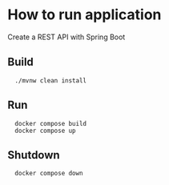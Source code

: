 # How to run application 

Create a REST API with Spring Boot

## Build
```shell
  ./mvnw clean install
```

## Run
```shell
  docker compose build
  docker compose up
```

## Shutdown
```shell
  docker compose down
```

